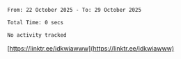 <!--START_SECTION:waka-->

```txt
From: 22 October 2025 - To: 29 October 2025

Total Time: 0 secs

No activity tracked
```

<!--END_SECTION:waka-->

[https://linktr.ee/idkwiawww](https://linktr.ee/idkwiawww)
